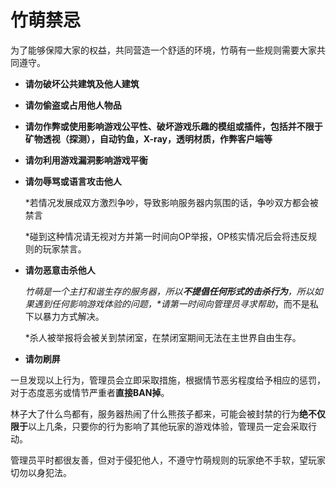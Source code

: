 # 竹萌禁忌

为了能够保障大家的权益，共同营造一个舒适的环境，竹萌有一些规则需要大家共同遵守。

* **请勿破坏公共建筑及他人建筑**
* **请勿偷盗或占用他人物品**
* **请勿作弊或使用影响游戏公平性、破坏游戏乐趣的模组或插件，包括并不限于矿物透视（探测），自动钓鱼，X-ray，透明材质，作弊客户端等**
* **请勿利用游戏漏洞影响游戏平衡**
* **请勿辱骂或语言攻击他人**

  \*若情况发展成双方激烈争吵，导致影响服务器内氛围的话，争吵双方都会被禁言

  \*碰到这种情况请无视对方并第一时间向OP举报，OP核实情况后会将违反规则的玩家禁言。

* **请勿恶意击杀他人**

  _竹萌是一个主打和谐生存的服务器，所以**不提倡任何形式的击杀行为**，所以如果遇到任何影响游戏体验的问题，\*请第一时间向管理员寻求帮助_，而不是私下以暴力方式解决。

  \*杀人被举报将会被关到禁闭室，在禁闭室期间无法在主世界自由生存。

* **请勿刷屏**

一旦发现以上行为，管理员会立即采取措施，根据情节恶劣程度给予相应的惩罚，对于态度恶劣或情节严重者**直接BAN掉**。

林子大了什么鸟都有，服务器热闹了什么熊孩子都来，可能会被封禁的行为**绝不仅限于**以上几条，只要你的行为影响了其他玩家的游戏体验，管理员一定会采取行动。

管理员平时都很友善，但对于侵犯他人，不遵守竹萌规则的玩家绝不手软，望玩家切勿以身犯法。

